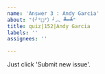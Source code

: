 ```yaml
---
name: 'Answer 3 : Andy Garcia'
about: "(╯°□°）╯︵ ┻━┻"
title: quiz|152|Andy Garcia
labels: ''
assignees: ''

---
```


Just click 'Submit new issue'.
